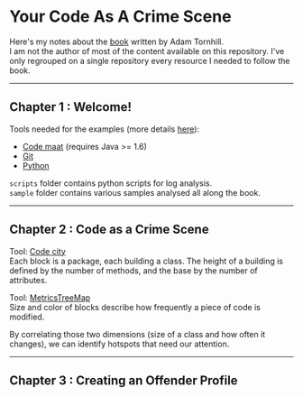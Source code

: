 # Your Code As A Crime Scene

Here's my notes about the [book](https://pragprog.com/titles/atcrime/your-code-as-a-crime-scene/) written by Adam Tornhill.  
I am not the author of most of the content available on this repository. I've only regrouped on a single repository every resource I needed to follow the book.  

-----

## Chapter 1 : Welcome!

Tools needed for the examples (more details [here](https://adamtornhill.com/code/crimescenetools.htm)):

- [Code maat](https://github.com/adamtornhill/code-maat) (requires Java >= 1.6)
- [Git](https://git-scm.com/)
- [Python](https://www.python.org/)

`scripts` folder contains python scripts for log analysis.  
`sample` folder contains various samples analysed all along the book.  

-----

## Chapter 2 : Code as a Crime Scene

Tool: [Code city](http://wettel.github.io/codecity.html)  
Each block is a package, each building a class. The height of a building is defined by the number of methods, and the base by the number of attributes.  

Tool: [MetricsTreeMap](https://github.com/adamtornhill/MetricsTreeMap)  
Size and color of blocks describe how frequently a piece of code is modified.  

By correlating those two dimensions (size of a class and how often it changes), we can identify hotspots that need our attention.  

-----

## Chapter 3 : Creating an Offender Profile


